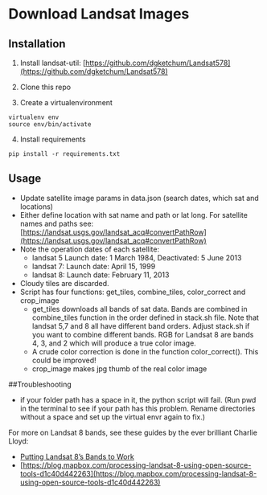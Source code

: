 # Download Landsat Images

## Installation
1. Install landsat-util: [https://github.com/dgketchum/Landsat578](https://github.com/dgketchum/Landsat578)

2. Clone this repo

3. Create a virtualenvironment

```
virtualenv env
source env/bin/activate
```

4. Install requirements

```
pip install -r requirements.txt
```

## Usage
* Update satellite image params in data.json (search dates, which sat and locations)
* Either define location with sat name and path or lat long. For satellite names and paths see: [https://landsat.usgs.gov/landsat_acq#convertPathRow](https://landsat.usgs.gov/landsat_acq#convertPathRow)
* Note the operation dates of each satellite: 
	* landsat 5 Launch date: 1 March 1984, Deactivated: 5 June 2013
	* landsat 7: Launch date: April 15, 1999
	* landsat 8: Launch date: February 11, 2013
* Cloudy tiles are discarded.
* Script has four functions: get_tiles, combine_tiles, color_correct and crop_image 
	* get_tiles downloads all bands of sat data. Bands are combined in combine_tiles function in the order defined in stack.sh file. Note that landsat 5,7 and 8 all have different band orders. Adjust stack.sh if you want to combine different bands. RGB for Landsat 8 are bands 4, 3, and 2 which will produce a true color image.
	* A crude color correction is done in the function color_correct(). This could be improved! 
	* crop_image makes jpg thumb of the real color image
	
##Troubleshooting
* if your folder path has a space in it, the python script will fail. (Run pwd in the terminal to see if your path has this problem. Rename directories without a space and set up the virtual envr again to fix.) 

For more on Landsat 8 bands, see these guides by the ever brilliant Charlie Lloyd:
* [Putting Landsat 8’s Bands to Work](https://blog.mapbox.com/putting-landsat-8s-bands-to-work-631c4029e9d1)
* [https://blog.mapbox.com/processing-landsat-8-using-open-source-tools-d1c40d442263](https://blog.mapbox.com/processing-landsat-8-using-open-source-tools-d1c40d442263)
